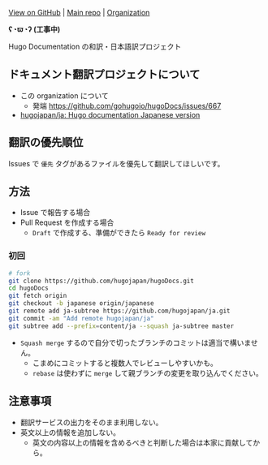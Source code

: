 [View on GitHub](https://github.com/hugojapan/hugojapan.github.io) | [Main repo](https://github.com/hugojapan/hugoDocs) | [Organization](https://github.com/hugojapan)

**ʕ◔ϖ◔ʔ (工事中)**

Hugo Documentation の和訳・日本語訳プロジェクト



## ドキュメント翻訳プロジェクトについて

- この organization について
    - 発端 https://github.com/gohugoio/hugoDocs/issues/667
- [hugojapan/ja: Hugo documentation Japanese version](https://github.com/hugojapan/ja)



## 翻訳の優先順位

Issues で `優先` タグがあるファイルを優先して翻訳してほしいです。



## 方法

- Issue で報告する場合
- Pull Request を作成する場合
    - `Draft` で作成する、準備ができたら `Ready for review`

### 初回

```sh
# fork
git clone https://github.com/hugojapan/hugoDocs.git
cd hugoDocs
git fetch origin
git checkout -b japanese origin/japanese
git remote add ja-subtree https://github.com/hugojapan/ja.git
git commit -am "Add remote hugojapan/ja"
git subtree add --prefix=content/ja --squash ja-subtree master
```

- `Squash merge` するので自分で切ったブランチのコミットは適当で構いません。
    - こまめにコミットすると複数人でレビューしやすいかも。
    - `rebase` は使わずに `merge` して親ブランチの変更を取り込んでください。



## 注意事項

- 翻訳サービスの出力をそのまま利用しない。
- 英文以上の情報を追加しない。
    - 英文の内容以上の情報を含めるべきと判断した場合は本家に貢献してから。

